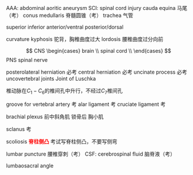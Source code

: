 AAA: abdominal aoritic aneurysm
SCI: spinal cord injury
cauda equina 马尾（考）
conus medullaris 脊髓圆锥（考）
trachea 气管

 superior
 inferior
 anterior/ventral
 posterior/dorsal

 curvature
 kyphosis 驼背，胸椎曲度过大
 lordosis 腰椎曲度过分向前

$$
CNS
\begin{cases}
    brain \\
    spinal cord \\
\end{cases}
$$
PNS spinal nerve

posterolateral herniation 必考
central herniation 必考
uncinate process 必考
uncovertebral joints
Joint of Luschka 

椎动脉在$C_1-C_6$的椎间孔中升行，不经过$C_7$椎间孔

groove for vertebral artery 考
alar ligament 考
cruciate ligament 考

brachial plexus
前中斜角肌
锁骨后
胸小肌

sclanus 考

scoliosis **<font color=red>脊柱侧凸</font>**
考试写脊柱侧凸，不要写侧弯

lumbar puncture 腰椎穿刺（考）
CSF: cerebrospinal fluid 脑脊液（考）

lumbaosacral angle